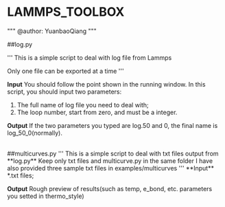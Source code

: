 # LAMMPS_TOOLBOX

"""
@author: YuanbaoQiang
"""

##log.py

'''
This is a simple script to deal with log file from Lammps

Only one file can be exported at a time
'''

**Input**
You should follow the point shown in the running window.
In this script, you should input two parameters:

1. The full name of log file you need to deal with;
2. The loop number, start from zero, and must be a integer.

**Output**
If the two parameters you typed are log.50 and 0, the final name is log_50_0(normally).
 
 <br />
##multicurves.py
'''
This is a simple script to deal with txt files output from **log.py**
Keep only txt files and multicurve.py in the same folder
I have also provided three sample txt files in examples/multicurves
'''
**Input**
*.txt files;

**Output**
Rough preview of results(such as temp, e_bond, etc. parameters you setted in thermo_style)